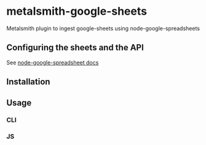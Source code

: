 # metalsmith-google-sheets
Metalsmith plugin to ingest google-sheets using node-google-spreadsheets

## Configuring the sheets and the API
See [node-google-spreadsheet docs](https://github.com/theoephraim/node-google-spreadsheet)

## Installation

## Usage

### CLI

### JS
